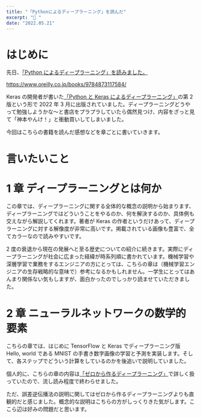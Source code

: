 ```yaml
---
title: "「Pythonによるディープラーニング」を読んだ"
excerpt: "💃 "
date: "2022.05.21"
---
```


# はじめに

先日、[「Python によるディープラーニング」を読みました。](https://www.oshanqq.dev/posts/deep-learning-from-scratch)

https://www.oreilly.co.jp/books/9784873117584/

Keras の開発者が書いた[「Python と Keras によるディープラーニング」](https://book.mynavi.jp/ec/products/detail/id=90124)の第 2 版という形で 2022 年 3 月に出版されていました。ディープラーニングどうやって勉強しようかな～と書店をプラプラしていたら偶然見つけ、内容をざっと見て「神本やんけ！」と衝動買いしてしまいました。

今回はこちらの書籍を読んだ感想などを章ごとに書いていきます。

# 言いたいこと

# 1 章 ディープラーニングとは何か

この章では、ディープラーニングに関する全体的な概念の説明から始まります、ディープラーニングではどういうことをやるのか、何を解決するのか、具体例も交えながら解説してくれます。著者が Keras の作者というだけあって、ディープラーニングに対する解像度が非常に高いです。掲載されている画像も豊富で、全てカラーなので読みやすいです。

2 度の衰退から現在の発展へと至る歴史についての紹介に続きます。実際にディープラーニングが社会に広まった経緯が時系列順に書かれています。機械学習や深層学習で業務をするエンジニアの方にとっては、こちらの章は（機械学習エンジニアの生存戦略的な意味で）参考になるかもしれません。一学生にとってはあんまり関係ない気もしますが、面白かったのでしっかり読ませていただきました。

# 2 章 ニューラルネットワークの数学的要素

こちらの章では、はじめに TensorFlow と Keras でディープラーニング版 Hello, world である MNIST の手書き数字画像の学習と予測を実装します。そして、各ステップでどういう計算をしているのかを後追いで説明していました。

個人的に、こちらの章の内容は[「ゼロから作るディープラーニング」](https://www.oreilly.co.jp/books/9784873117584/)で詳しく扱っていたので、流し読み程度で終わらせました。

ただ、誤差逆伝播法の説明に関してはゼロから作るディープラーニングよりも直観的だと感じました。概念的な説明はこちらの方がしっくりきた気がします。ここら辺は好みの問題だと思います。
